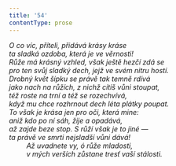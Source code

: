 ```yaml
---
title: '54'
contentType: prose
---
```


<section>

_O co víc, příteli, přidává krásy kráse  
ta sladká ozdoba, která je ve věrnosti!  
Růže má krásný vzhled, však ještě hezčí zdá se  
pro ten svůj sladký dech, jejž ve svém nitru hostí.  
Drobný květ šípku se právě tak temně rdívá  
jako nach na růžích, z nichž cítíš vůni stoupat,  
též roste na trní a též se rozechvívá,  
když mu chce rozhrnout dech léta plátky poupat.  
To však je krása jen pro oči, která mine:  
aniž kdo po ní sáh, žije a opadává,  
až zajde beze stop. S růží však je to jiné —  
ta právě ve smrti nejsladší vůni dává!  
         Až uvadnete vy, ó růže mladosti,  
         v mých verších zůstane tresť vaší stálosti._

</section>
